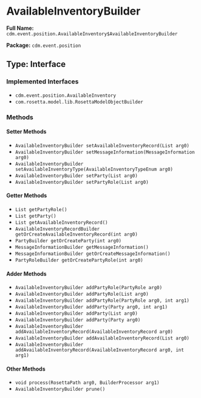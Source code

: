 # AvailableInventoryBuilder

**Full Name:** `cdm.event.position.AvailableInventory$AvailableInventoryBuilder`

**Package:** `cdm.event.position`

## Type: Interface

### Implemented Interfaces

- `cdm.event.position.AvailableInventory`
- `com.rosetta.model.lib.RosettaModelObjectBuilder`

### Methods

#### Setter Methods

- `AvailableInventoryBuilder setAvailableInventoryRecord(List arg0)`
- `AvailableInventoryBuilder setMessageInformation(MessageInformation arg0)`
- `AvailableInventoryBuilder setAvailableInventoryType(AvailableInventoryTypeEnum arg0)`
- `AvailableInventoryBuilder setParty(List arg0)`
- `AvailableInventoryBuilder setPartyRole(List arg0)`

#### Getter Methods

- `List getPartyRole()`
- `List getParty()`
- `List getAvailableInventoryRecord()`
- `AvailableInventoryRecordBuilder getOrCreateAvailableInventoryRecord(int arg0)`
- `PartyBuilder getOrCreateParty(int arg0)`
- `MessageInformationBuilder getMessageInformation()`
- `MessageInformationBuilder getOrCreateMessageInformation()`
- `PartyRoleBuilder getOrCreatePartyRole(int arg0)`

#### Adder Methods

- `AvailableInventoryBuilder addPartyRole(PartyRole arg0)`
- `AvailableInventoryBuilder addPartyRole(List arg0)`
- `AvailableInventoryBuilder addPartyRole(PartyRole arg0, int arg1)`
- `AvailableInventoryBuilder addParty(Party arg0, int arg1)`
- `AvailableInventoryBuilder addParty(List arg0)`
- `AvailableInventoryBuilder addParty(Party arg0)`
- `AvailableInventoryBuilder addAvailableInventoryRecord(AvailableInventoryRecord arg0)`
- `AvailableInventoryBuilder addAvailableInventoryRecord(List arg0)`
- `AvailableInventoryBuilder addAvailableInventoryRecord(AvailableInventoryRecord arg0, int arg1)`

#### Other Methods

- `void process(RosettaPath arg0, BuilderProcessor arg1)`
- `AvailableInventoryBuilder prune()`

